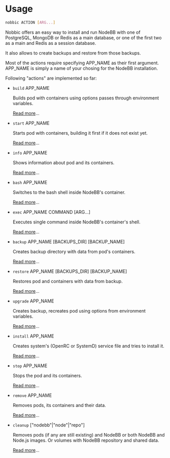 Usage
=====

```sh
nobbic ACTION [ARG...]
```

Nobbic offers an easy way to install and run NodeBB with one of PostgreSQL, MongoDB or Redis as a main database, or one of the first two as a main and Redis as a session database.

It also allows to create backups and restore from those backups.

Most of the actions require specifying APP_NAME as their first argument. APP_NAME is simply a name of your chosing for the NodeBB installation.

Following "actions" are implemented so far:

* `build` APP_NAME

  Builds pod with containers using options passes through environment variables.

  [Read more](./actions/start.markdown)...

* `start` APP_NAME

  Starts pod with containers, building it first if it does not exist yet.

  [Read more](./actions/start.markdown)...

* `info` APP_NAME

  Shows information about pod and its containers.

  [Read more](./actions/info.markdown)...

* `bash` APP_NAME

  Switches to the bash shell inside NodeBB's container.

  [Read more](./actions/bash.markdown)...

* `exec` APP_NAME COMMAND [ARG...]

  Executes single command inside NodeBB's container's shell.

  [Read more](./actions/exec.markdown)...

* `backup` APP_NAME [BACKUPS_DIR] [BACKUP_NAME]

  Creates backup directory with data from pod's containers.

  [Read more](./actions/backup.markdown)...

* `restore` APP_NAME [BACKUPS_DIR] [BACKUP_NAME]

  Restores pod and containers with data from backup.

  [Read more](./actions/restore.markdown)...

* `upgrade` APP_NAME

  Creates backup, recreates pod using options from environment variables.

  [Read more](./actions/upgrade.markdown)...

* `install` APP_NAME

  Creates system's (OpenRC or SystemD) service file and tries to install it.

  [Read more](./actions/install.markdown)...

* `stop` APP_NAME

  Stops the pod and its containers.

  [Read more](./actions/stop.markdown)...

* `remove` APP_NAME

  Removes pods, its containers and their data.

  [Read more](./actions/remove.markdown)...

* `cleanup` ["nodebb"|"node"|"repo"]

  Removes pods (if any are still existing) and NodeBB or both NodeBB and Node.js images. Or volumes with NodeBB repository and shared data.

  [Read more](./actions/cleanup.markdown)...

